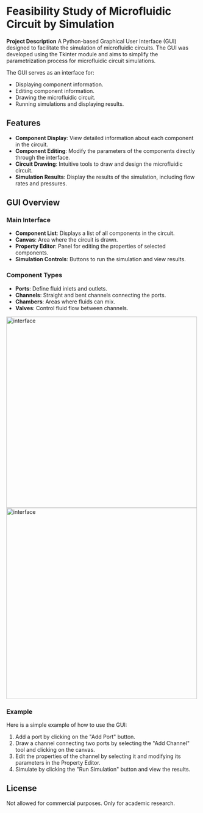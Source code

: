 # Feasibility Study of Microfluidic Circuit by Simulation

**Project Description**
A Python-based Graphical User Interface (GUI) designed to facilitate the simulation of microfluidic circuits. The GUI was developed using the Tkinter module and aims to simplify the parametrization process for microfluidic circuit simulations.

The GUI serves as an interface for:

* Displaying component information.
* Editing component information.
* Drawing the microfluidic circuit.
* Running simulations and displaying results.

## Features
* **Component Display**: View detailed information about each component in the circuit.
* **Component Editing**: Modify the parameters of the components directly through the interface.
* **Circuit Drawing**: Intuitive tools to draw and design the microfluidic circuit.
* **Simulation Results**: Display the results of the simulation, including flow rates and pressures.

## GUI Overview
### Main Interface
* **Component List**: Displays a list of all components in the circuit.
* **Canvas**: Area where the circuit is drawn.
* **Property Editor**: Panel for editing the properties of selected components.
* **Simulation Controls**: Buttons to run the simulation and view results.

### Component Types
* **Ports**: Define fluid inlets and outlets.
* **Channels**: Straight and bent channels connecting the ports.
* **Chambers**: Areas where fluids can mix.
* **Valves**: Control fluid flow between channels.

<img width="500" alt="interface" src="https://github.com/yeoxiongyun/microfluidic-GUI/assets/84406436/fff2bd2a-b1a9-4497-a504-bc5b0f75988f">
<img width="500" alt="interface" src="https://github.com/yeoxiongyun/microfluidic-GUI/assets/84406436/e2b30014-b780-4d42-b586-ce654ece8260">

### Example
Here is a simple example of how to use the GUI:

1. Add a port by clicking on the "Add Port" button.
2. Draw a channel connecting two ports by selecting the "Add Channel" tool and clicking on the canvas.
3. Edit the properties of the channel by selecting it and modifying its parameters in the Property Editor.
4. Simulate by clicking the "Run Simulation" button and view the results.



## License
Not allowed for commercial purposes. Only for academic research.
